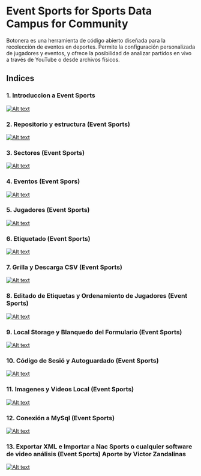 
# Event Sports for Sports Data Campus for Community

Botonera es una herramienta de código abierto diseñada para la recolección de eventos en deportes. Permite la configuración personalizada de jugadores y eventos, y ofrece la posibilidad de analizar partidos en vivo a través de YouTube o desde archivos físicos.

## Indices

### 1.  Introduccion a Event Sports

[![Alt text](https://img.youtube.com/vi/dmyupb6dlQk/0.jpg)](https://www.youtube.com/watch?v=dmyupb6dlQk)

### 2. Repositorio y estructura (Event Sports)

[![Alt text](https://img.youtube.com/vi/2ldR7_qC3ro/0.jpg)](https://www.youtube.com/watch?v=2ldR7_qC3ro)

### 3.  Sectores (Event Sports)

[![Alt text](https://img.youtube.com/vi/5FokR_cwLDU/0.jpg)](https://www.youtube.com/watch?v=5FokR_cwLDU)


### 4.  Eventos (Event Spors)

[![Alt text](https://img.youtube.com/vi/TS0G6_XDzV8/0.jpg)](https://www.youtube.com/watch?v=TS0G6_XDzV8)


### 5.  Jugadores (Event Sports)

[![Alt text](https://img.youtube.com/vi/4sqL3vEjln8/0.jpg)](https://www.youtube.com/watch?v=4sqL3vEjln8)


### 6.  Etiquetado (Event Sports)

[![Alt text](https://img.youtube.com/vi/A4FgXWve398/0.jpg)](https://www.youtube.com/watch?v=A4FgXWve398)


### 7.  Grilla y Descarga CSV (Event Sports)

[![Alt text](https://img.youtube.com/vi/36H8OQ0qMAg/0.jpg)](https://www.youtube.com/watch?v=36H8OQ0qMAg)

### 8.  Editado de Etiquetas y Ordenamiento de Jugadores (Event Sports) 

[![Alt text](https://img.youtube.com/vi/LRSFaebFnqs/0.jpg)](https://www.youtube.com/watch?v=LRSFaebFnqs)

### 9. Local Storage y Blanquedo del Formulario (Event Sports)

[![Alt text](https://img.youtube.com/vi/6ird-OevANM/0.jpg)](https://www.youtube.com/watch?v=6ird-OevANM)

### 10. Código de Sesió y Autoguardado (Event Sports)

[![Alt text](https://img.youtube.com/vi/rNS3FaywuGM/0.jpg)](https://www.youtube.com/watch?v=rNS3FaywuGM)

### 11. Imagenes y Videos Local (Event Sports)

[![Alt text](https://img.youtube.com/vi/_JlV6qroK-8/0.jpg)](https://www.youtube.com/watch?v=_JlV6qroK-8)

### 12. Conexión a MySql  (Event Sports)

[![Alt text](https://img.youtube.com/vi/66mP-dS4rPg/0.jpg)](https://www.youtube.com/watch?v=66mP-dS4rPg)

### 13. Exportar XML e Importar a Nac Sports o cualquier software de video análisis  (Event Sports) Aporte by Victor Zandalinas

[![Alt text](https://img.youtube.com/vi/O81bGUZJhiE/0.jpg)](https://youtu.be/O81bGUZJhiEhttps://youtu.be/O81bGUZJhiE)
